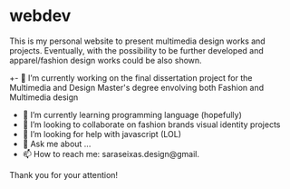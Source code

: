 # webdev
This is my personal website to present multimedia design works and projects.
Eventually, with the possibility to be further developed and apparel/fashion design works
could be also shown.

+- 🔭 I’m currently working on the final dissertation project for the Multimedia and Design Master's degree envolving both Fashion and Multimedia design
- 🌱 I’m currently learning programming language (hopefully)
- 👯 I’m looking to collaborate on fashion brands visual identity projects
- 🤔 I’m looking for help with javascript (LOL)
- 💬 Ask me about ...
- 📫 How to reach me: saraseixas.design@gmail.

Thank you for your attention!
